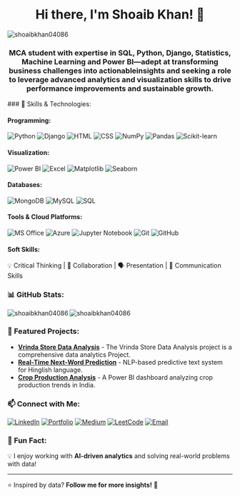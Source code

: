 <h1 align="center">Hi there, I'm Shoaib Khan! 👋</h1>
<p align="left"> <img src="https://komarev.com/ghpvc/?username=shoaibkhan04086&label=Profile%20views&color=0e75b6&style=flat" alt="shoaibkhan04086" /> </p>



<h3 align="center"> MCA student with expertise in SQL, Python, Django, Statistics, Machine Learning and Power BI—adept at transforming business challenges into actionableinsights and seeking a role to leverage advanced analytics and visualization skills to drive performance improvements and sustainable growth. </h3>
### 🚀 Skills & Technologies:

#### Programming:
![Python](https://img.shields.io/badge/Python-3776AB?style=for-the-badge&logo=python&logoColor=white)
![Django](https://img.shields.io/badge/Django-092E20?style=for-the-badge&logo=django&logoColor=white)
![HTML](https://img.shields.io/badge/HTML5-E34F26?style=for-the-badge&logo=html5&logoColor=white)
![CSS](https://img.shields.io/badge/CSS3-1572B6?style=for-the-badge&logo=css3&logoColor=white)
![NumPy](https://img.shields.io/badge/NumPy-013243?style=for-the-badge&logo=numpy&logoColor=white)
![Pandas](https://img.shields.io/badge/Pandas-150458?style=for-the-badge&logo=pandas&logoColor=white)
![Scikit-learn](https://img.shields.io/badge/Scikit--Learn-F7931E?style=for-the-badge&logo=scikit-learn&logoColor=white)

#### Visualization:
![Power BI](https://img.shields.io/badge/PowerBI-F2C811?style=for-the-badge&logo=powerbi&logoColor=black)
![Excel](https://img.shields.io/badge/Excel-217346?style=for-the-badge&logo=microsoftexcel&logoColor=white)
![Matplotlib](https://img.shields.io/badge/Matplotlib-11557C?style=for-the-badge&logo=python&logoColor=white)
![Seaborn](https://img.shields.io/badge/Seaborn-0077B5?style=for-the-badge&logo=python&logoColor=white)

#### Databases:
![MongoDB](https://img.shields.io/badge/MongoDB-47A248?style=for-the-badge&logo=mongodb&logoColor=white)
![MySQL](https://img.shields.io/badge/MySQL-4479A1?style=for-the-badge&logo=mysql&logoColor=white)
![SQL](https://img.shields.io/badge/SQL-CC2927?style=for-the-badge&logo=microsoftsqlserver&logoColor=white)

#### Tools & Cloud Platforms:
![MS Office](https://img.shields.io/badge/MS%20Office-D83B01?style=for-the-badge&logo=microsoftoffice&logoColor=white)
![Azure](https://img.shields.io/badge/Azure-0078D4?style=for-the-badge&logo=microsoftazure&logoColor=white)
![Jupyter Notebook](https://img.shields.io/badge/Jupyter-F37626?style=for-the-badge&logo=jupyter&logoColor=white)
![Git](https://img.shields.io/badge/Git-F05032?style=for-the-badge&logo=git&logoColor=white)
![GitHub](https://img.shields.io/badge/GitHub-181717?style=for-the-badge&logo=github&logoColor=white)

#### Soft Skills:
💡 Critical Thinking | 🤝 Collaboration | 🗣️ Presentation | 📝 Communication Skills

### 📊 GitHub Stats:

<p><img align="left" src="https://github-readme-stats.vercel.app/api/top-langs?username=shoaibkhan04086&show_icons=true&locale=en&layout=compact" alt="shoaibkhan04086" /></p>
<p><img align="center" src="https://github-readme-streak-stats.herokuapp.com/?user=shoaibkhan04086&" alt="shoaibkhan04086" /></p>

### 🎯 Featured Projects:
- **[Vrinda Store Data Analysis](https://github.com/shoaibkhan04086/Vrinda-Store-Data-Analysi)** - The Vrinda Store Data Analysis project is a comprehensive data analytics Project.
- **[Real-Time Next-Word Prediction](https://github.com/shoaibkhan04860/Next-Word-Prediction)** - NLP-based predictive text system for Hinglish language.
- **[Crop Production Analysis](https://github.com/shoaibkhan04860/Crop-Production-Analysis)** - A Power BI dashboard analyzing crop production trends in India.

### 📫 Connect with Me:
[![LinkedIn](https://img.shields.io/badge/LinkedIn-0077B5?style=for-the-badge&logo=linkedin&logoColor=white)](https://www.linkedin.com/in/shoaib-khan-19825629a/)
[![Portfolio](https://img.shields.io/badge/Portfolio-000000?style=for-the-badge&logo=about-dot-me&logoColor=white)](https://shoaibkhan04086.github.io/ShoaibKhan.Portfolio/)
[![Medium](https://img.shields.io/badge/Medium-000000?style=for-the-badge&logo=medium&logoColor=white)](https://medium.com/@shoaibkhan04860)
[![LeetCode](https://img.shields.io/badge/LeetCode-FFA116?style=for-the-badge&logo=leetcode&logoColor=black)](https://leetcode.com/82shoaib/)
[![Email](https://img.shields.io/badge/Email-D14836?style=for-the-badge&logo=gmail&logoColor=white)](mailto:shoaibkhan04860@gmail.com)

### 🎉 Fun Fact:
💡 I enjoy working with **AI-driven analytics** and solving real-world problems with data!

---
⭐️ Inspired by data? **Follow me for more insights!** 🚀
